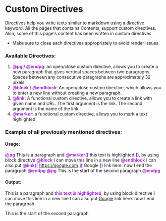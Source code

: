 # Custom Directives


Directives help you write texts similar to markdown using a directive keyword. All the pages that contains Contents, support custom directives. Also, some of this page's content has been written in custom directives.

- Make sure to close each directives appropriately to avoid render issues.

### Available Directives:
1. **<span style="color:#a92be2">@pg / @endpg</span>**: an open/close custom directive, allows you to create a new paragraph that gives vertical spaces between two paragraphs. Spaces between any consecutive paragraphs are approximately 32 pixels.
2. **<span style="color:#a92be2">@block / @endblock</span>**: An open/close custom directive, which allows you to enter a new line without creating a new paragraph.
3. **<span style="color:#a92be2">@link</span>**: A functional custom directive, allows you to create a link with given name and URL. The first argument is the link. The second argument is the name of the link
4. **<span style="color:#a92be2">@marker</span>**: a functional custom directive, allows you to mark a text highlighted.

### Example of all previously mentioned directives:


#### Usage:
**<span style="color:#a92be2">@pg</span>** This is a paragraph and   **<span style="color:#a92be2">@marker([</span>** this text is highlighted   **<span style="color:#a92be2">])</span>**, by using block directive   **<span style="color:#a92be2">@block</span>** I can move this line in a new   line **<span style="color:#a92be2">@endblock</span>** I can also put   **<span style="color:#a92be2">@link([</span>** https://google.com **<span style="color:#a92be2">][</span>** Google **<span style="color:#a92be2">])</span>** link here. now I end the paragrpah   **<span style="color:#a92be2">@endpg @pg</span>** This is the start of the   second paragraph **<span style="color:#a92be2">@endpg</span>** </p>


#### Output:
This is a paragraph and   **<span style="color:#a92be2">this text is highlighted</span>**, by using block directive
I can move this line in a new line
I can also put <a href="https://google.com" className="link">Google</a> link here. now I end the paragrpah

This is the start of the second paragraph


